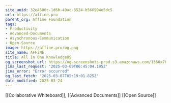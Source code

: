 ```yaml
---
site_uuid: 32e4500c-1d6b-40ac-8524-b566904e5dc5
url: https://affine.pro
parent_org: Affine Foundation
tags:
- Productivity
- Advanced-Documents
- Asynchronous-Communication
- Open-Source
image: https://affine.pro/og.png
site_name: AFFiNE
title: All In One KnowledgeOS
og_screenshot_url: https://og-screenshots-prod.s3.amazonaws.com/1366x768/80/false/beacad3f444fa77926fe27db0e81be5e8a3e2e77be4fb4fcca12eb781393b5cb.jpeg
jina_last_request: '2025-03-09T06:45:04.195Z'
jina_error: "Error occurred"
og_last_fetch: '2025-03-07T05:19:01.825Z'
date_modified: 2025-03-24
---
```



[[Collaborative Whiteboard]], [[Advanced Documents]]
[[Open Source]]
